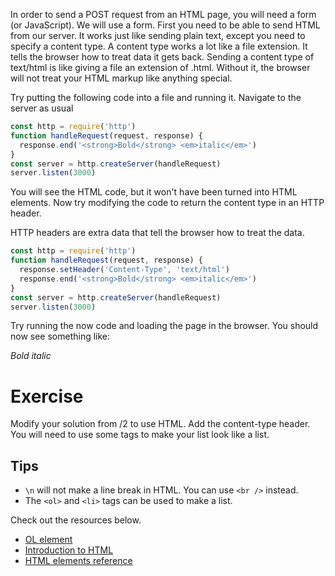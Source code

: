 In order to send a POST request from an HTML page, you will need a form (or JavaScript). We will use a form. First you need to be able to send HTML from our server. It works just like sending plain text, except you need to specify a content type. A content type works a lot like a file extension. It tells the browser how to treat data it gets back. Sending a content type of text/html is like giving a file an extension of .html. Without it, the browser will not treat your HTML markup like anything special.

Try putting the following code into a file and running it. Navigate to the server as usual

```js
const http = require('http')
function handleRequest(request, response) {
  response.end('<strong>Bold</strong> <em>italic</em>')
}
const server = http.createServer(handleRequest)
server.listen(3000)
```

You will see the HTML code, but it won't have been turned into HTML elements. Now try modifying the code to return the content type in an HTTP header.

HTTP headers are extra data that tell the browser how to treat the data.

```js
const http = require('http')
function handleRequest(request, response) {
  response.setHeader('Content-Type', 'text/html')
  response.end('<strong>Bold</strong> <em>italic</em>')
}
const server = http.createServer(handleRequest)
server.listen(3000)
```

Try running the now code and loading the page in the browser. You should now see something like:

*Bold* _italic_

# Exercise

Modify your solution from /2 to use HTML. Add the content-type header. You will need to use some tags to make your list look like a list.

## Tips
* `\n` will not make a line break in HTML. You can use `<br />` instead.
* The `<ol>` and `<li>` tags can be used to make a list.

Check out the resources below.

* [OL element](https://developer.mozilla.org/en-US/docs/Web/HTML/Element/ol#Examples)
* [Introduction to HTML](https://developer.mozilla.org/en-US/docs/Learn/HTML/Introduction_to_HTML/Getting_started)
* [HTML elements reference](https://developer.mozilla.org/en-US/docs/Web/HTML/Element)
